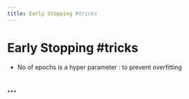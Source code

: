 ```yaml
---
title: Early Stopping #tricks
---
```


# Early Stopping #tricks
- No of epochs is a hyper parameter : to prevent overfitting

## …
































